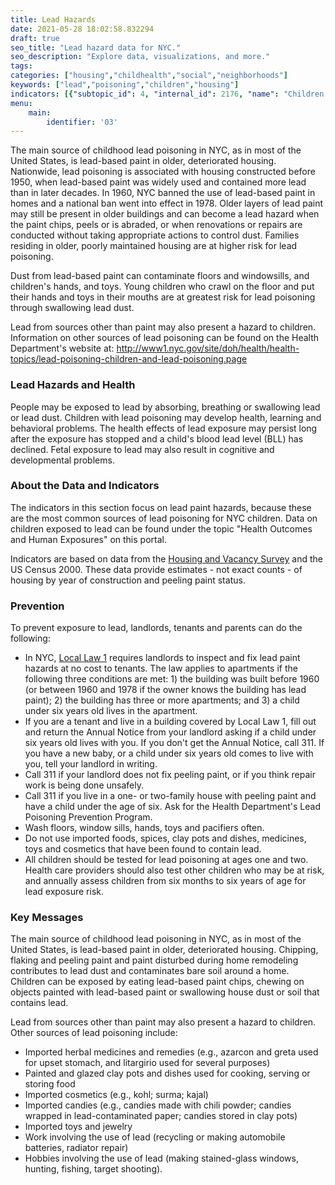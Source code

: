 ```yaml
---
title: Lead Hazards
date: 2021-05-28 18:02:58.832294
draft: true
seo_title: "Lead hazard data for NYC."
seo_description: "Explore data, visualizations, and more."
tags: 
categories: ["housing","childhealth","social","neighborhoods"]
keywords: ["lead","poisoning","children","housing"]
indicators: [{"subtopic_id": 4, "internal_id": 2176, "name": "Children under 5 years old in Poverty", "URL": "https://a816-dohbesp.nyc.gov/IndicatorPublic/VisualizationData.aspx?id=2176,719b87,4,Summarize"}, {"subtopic_id": 4, "internal_id": 16, "name": "Pre-1950 Homes", "URL": "https://a816-dohbesp.nyc.gov/IndicatorPublic/VisualizationData.aspx?id=16,719b87,4,Summarize"}, {"subtopic_id": 4, "internal_id": 41, "name": "Pre-1960 Homes with Peeling Paint", "URL": "https://a816-dohbesp.nyc.gov/IndicatorPublic/VisualizationData.aspx?id=41,719b87,4,Summarize"}]
menu:
    main:
        identifier: '03'
---
```


The main source of childhood lead poisoning in NYC, as in most of the United States, is lead-based paint in older, deteriorated housing. Nationwide, lead poisoning is associated with housing constructed before 1950, when lead-based paint was widely used and contained more lead than in later decades. In 1960, NYC banned the use of lead-based paint in homes and a national ban went into effect in 1978. Older layers of lead paint may still be present in older buildings and can become a lead hazard when the paint chips, peels or is abraded, or when renovations or repairs are conducted without taking appropriate actions to control dust. Families residing in older, poorly maintained housing are at higher risk for lead poisoning.

Dust from lead-based paint can contaminate floors and windowsills, and children's hands, and toys. Young children who crawl on the floor and put their hands and toys in their mouths are at greatest risk for lead poisoning through swallowing lead dust.

Lead from sources other than paint may also present a hazard to children. Information on other sources of lead poisoning can be found on the Health Department's website at: <http://www1.nyc.gov/site/doh/health/health-topics/lead-poisoning-children-and-lead-poisoning.page>

### Lead Hazards and Health

People may be exposed to lead by absorbing, breathing or swallowing lead or lead dust. Children with lead poisoning may develop health, learning and behavioral problems. The health effects of lead exposure may persist long after the exposure has stopped and a child's blood lead level (BLL) has declined. Fetal exposure to lead may also result in cognitive and developmental problems.

### About the Data and Indicators

The indicators in this section focus on lead paint hazards, because these are the most common sources of lead poisoning for NYC children. Data on children exposed to lead can be found under the topic "Health Outcomes and Human Exposures" on this portal.   
  
Indicators are based on data from the [Housing and Vacancy Survey](http://www.census.gov/housing/nychvs/) and the US Census 2000. These data provide estimates - not exact counts - of housing by year of construction and peeling paint status.

### Prevention

To prevent exposure to lead, landlords, tenants and parents can do the following:

* In NYC, [Local Law 1](http://www1.nyc.gov/site/hpd/owners/Lead-Based-Paint.page) requires landlords to inspect and fix lead paint hazards at no cost to tenants. The law applies to apartments if the following three conditions are met: 1) the building was built before 1960 (or between 1960 and 1978 if the owner knows the building has lead paint); 2) the building has three or more apartments; and 3) a child under six years old lives in the apartment.
* If you are a tenant and live in a building covered by Local Law 1, fill out and return the Annual Notice from your landlord asking if a child under six years old lives with you. If you don't get the Annual Notice, call 311. If you have a new baby, or a child under six years old comes to live with you, tell your landlord in writing.
* Call 311 if your landlord does not fix peeling paint, or if you think repair work is being done unsafely.
* Call 311 if you live in a one- or two-family house with peeling paint and have a child under the age of six. Ask for the Health Department's Lead Poisoning Prevention Program.
* Wash floors, window sills, hands, toys and pacifiers often.
* Do not use imported foods, spices, clay pots and dishes, medicines, toys and cosmetics that have been found to contain lead.
* All children should be tested for lead poisoning at ages one and two. Health care providers should also test other children who may be at risk, and annually assess children from six months to six years of age for lead exposure risk.

### Key Messages

The main source of childhood lead poisoning in NYC, as in most of the United States, is lead-based paint in older, deteriorated housing. Chipping, flaking and peeling paint and paint disturbed during home remodeling contributes to lead dust and contaminates bare soil around a home. Children can be exposed by eating lead-based paint chips, chewing on objects painted with lead-based paint or swallowing house dust or soil that contains lead.  
  
 Lead from sources other than paint may also present a hazard to children. Other sources of lead poisoning include:

* Imported herbal medicines and remedies (e.g., azarcon and greta used for upset stomach, and litargirio used for several purposes)
* Painted and glazed clay pots and dishes used for cooking, serving or storing food
* Imported cosmetics (e.g., kohl; surma; kajal)
* Imported candies (e.g., candies made with chili powder; candies wrapped in lead-contaminated paper; candies stored in clay pots)
* Imported toys and jewelry
* Work involving the use of lead (recycling or making automobile batteries, radiator repair)
* Hobbies involving the use of lead (making stained-glass windows, hunting, fishing, target shooting).

